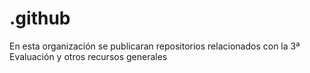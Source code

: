 # .github

En esta organización se publicaran repositorios relacionados con la 3ª Evaluación y otros recursos generales
